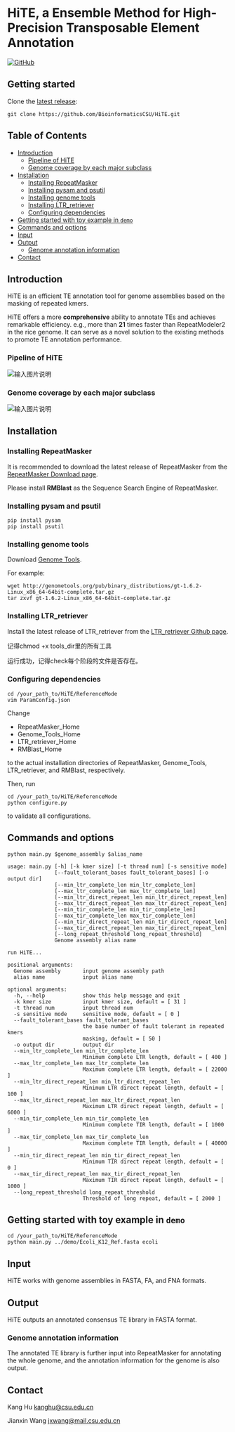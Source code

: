 # HiTE, a Ensemble Method for High-Precision Transposable Element Annotation
[![GitHub](https://img.shields.io/github/license/BioinformaticsCSU/HiTE)](https://gitee.com/kkanghu/HiTE/blob/master/LICENSE)


## Getting started
Clone the [latest release](https://github.com/yangao07/TideHunter/releases):
```
git clone https://github.com/BioinformaticsCSU/HiTE.git
```
## Table of Contents

- [Introduction](#introduction)
  - [Pipeline of HiTE](#pipeline)
  - [Genome coverage by each major subclass](#cover_genome)
- [Installation](#install)
  - [Installing RepeatMasker](#repeatmasker)
  - [Installing pysam and psutil](#pysam)
  - [Installing genome tools](#genome_tools)
  - [Installing LTR_retriever](#ltrretriever)
  - [Configuring dependencies](#configure)
- [Getting started with toy example in `demo`](#start)
- [Commands and options](#cmd)
- [Input](#input)
- [Output](#output)
  - [Genome annotation information](#repeatmasker_annotation_info)
- [Contact](#contact)

## <a name="introduction"></a>Introduction
HiTE is an efficient TE annotation tool for genome assemblies based on the masking of repeated kmers.

HiTE offers a more **comprehensive** ability to annotate TEs and achieves remarkable efficiency. e.g., more than **21** times faster than RepeatModeler2 in the rice genome. It can serve as a novel solution to the existing methods to promote TE annotation performance.

### <a name="pipeline"></a>Pipeline of HiTE
![输入图片说明](pic/Framework_1.png) 

### <a name="cover_genome"></a>Genome coverage by each major subclass 
![输入图片说明](pic/cover_genome_1.png)

## <a name="install"></a>Installation

### <a name="repeatmasker"></a>Installing RepeatMasker
It is recommended to download the latest release of RepeatMasker 
from the [RepeatMasker Download page](http://www.repeatmasker.org/RepeatMasker/).

Please install  **RMBlast** as the Sequence Search Engine of RepeatMasker.

### <a name="pysam"></a>Installing pysam and psutil
```
pip install pysam
pip install psutil
```

### <a name="genome_tools"></a>Installing genome tools
Download [Genome Tools](http://genometools.org/pub/binary_distributions/).

For example:
```
wget http://genometools.org/pub/binary_distributions/gt-1.6.2-Linux_x86_64-64bit-complete.tar.gz
tar zxvf gt-1.6.2-Linux_x86_64-64bit-complete.tar.gz
```

### <a name="ltrretriever"></a>Installing LTR_retriever
Install the latest release of LTR_retriever
from the [LTR_retriever Github page](https://github.com/oushujun/LTR_retriever).

记得chmod +x tools_dir里的所有工具

运行成功，记得check每个阶段的文件是否存在。

### <a name="configure"></a>Configuring dependencies
```
cd /your_path_to/HiTE/ReferenceMode
vim ParamConfig.json
```
Change
- RepeatMasker_Home
- Genome_Tools_Home
- LTR_retriever_Home
- RMBlast_Home 

to the actual installation directories of RepeatMasker, Genome_Tools, LTR_retriever, and RMBlast, respectively.

Then, run

```
cd /your_path_to/HiTE/ReferenceMode
python configure.py
```
to validate all configurations.

## <a name="cmd"></a>Commands and options
```
python main.py $genome_assembly $alias_name

usage: main.py [-h] [-k kmer size] [-t thread num] [-s sensitive mode]
               [--fault_tolerant_bases fault_tolerant_bases] [-o output dir]
               [--min_ltr_complete_len min_ltr_complete_len]
               [--max_ltr_complete_len max_ltr_complete_len]
               [--min_ltr_direct_repeat_len min_ltr_direct_repeat_len]
               [--max_ltr_direct_repeat_len max_ltr_direct_repeat_len]
               [--min_tir_complete_len min_tir_complete_len]
               [--max_tir_complete_len max_tir_complete_len]
               [--min_tir_direct_repeat_len min_tir_direct_repeat_len]
               [--max_tir_direct_repeat_len max_tir_direct_repeat_len]
               [--long_repeat_threshold long_repeat_threshold]
               Genome assembly alias name

run HiTE...

positional arguments:
  Genome assembly       input genome assembly path
  alias name            input alias name

optional arguments:
  -h, --help            show this help message and exit
  -k kmer size          input kmer size, default = [ 31 ]
  -t thread num         input thread num
  -s sensitive mode     sensitive mode, default = [ 0 ]
  --fault_tolerant_bases fault_tolerant_bases
                        the base number of fault tolerant in repeated kmers
                        masking, default = [ 50 ]
  -o output dir         output dir
  --min_ltr_complete_len min_ltr_complete_len
                        Minimum complete LTR length, default = [ 400 ]
  --max_ltr_complete_len max_ltr_complete_len
                        Maximum complete LTR length, default = [ 22000 ]
  --min_ltr_direct_repeat_len min_ltr_direct_repeat_len
                        Minimum LTR direct repeat length, default = [ 100 ]
  --max_ltr_direct_repeat_len max_ltr_direct_repeat_len
                        Maximum LTR direct repeat length, default = [ 6000 ]
  --min_tir_complete_len min_tir_complete_len
                        Minimum complete TIR length, default = [ 1000 ]
  --max_tir_complete_len max_tir_complete_len
                        Maximum complete TIR length, default = [ 40000 ]
  --min_tir_direct_repeat_len min_tir_direct_repeat_len
                        Minimum TIR direct repeat length, default = [ 0 ]
  --max_tir_direct_repeat_len max_tir_direct_repeat_len
                        Maximum TIR direct repeat length, default = [ 1000 ]
  --long_repeat_threshold long_repeat_threshold
                        Threshold of long repeat, default = [ 2000 ]
```

## <a name="start"></a>Getting started with toy example in `demo`
```
cd /your_path_to/HiTE/ReferenceMode
python main.py ../demo/Ecoli_K12_Ref.fasta ecoli
```

## <a name="input"></a>Input
HiTE works with genome assemblies in FASTA, FA, and FNA formats.

## <a name="output"></a>Output
HiTE outputs an annotated consensus TE library in FASTA format.

### <a name="repeatmasker_annotation_info"></a>Genome annotation information
The annotated TE library is further input into RepeatMasker for annotating the whole genome, and the annotation information for the genome is also output.



## <a name="contact"></a>Contact
Kang Hu kanghu@csu.edu.cn

Jianxin Wang jxwang@mail.csu.edu.cn
